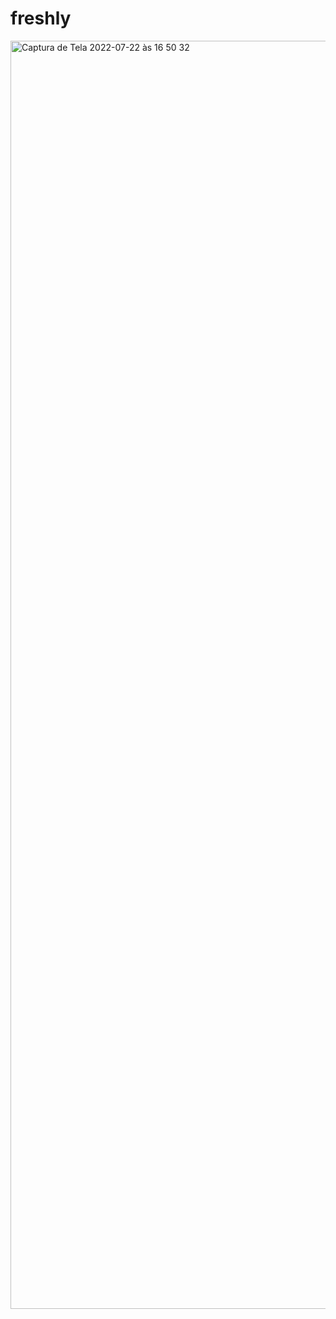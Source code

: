 # freshly
<img width="2029" alt="Captura de Tela 2022-07-22 às 16 50 32" src="https://user-images.githubusercontent.com/66705552/180566554-6bee4a9b-dbaf-405b-bfad-ad54bd108fde.png">
